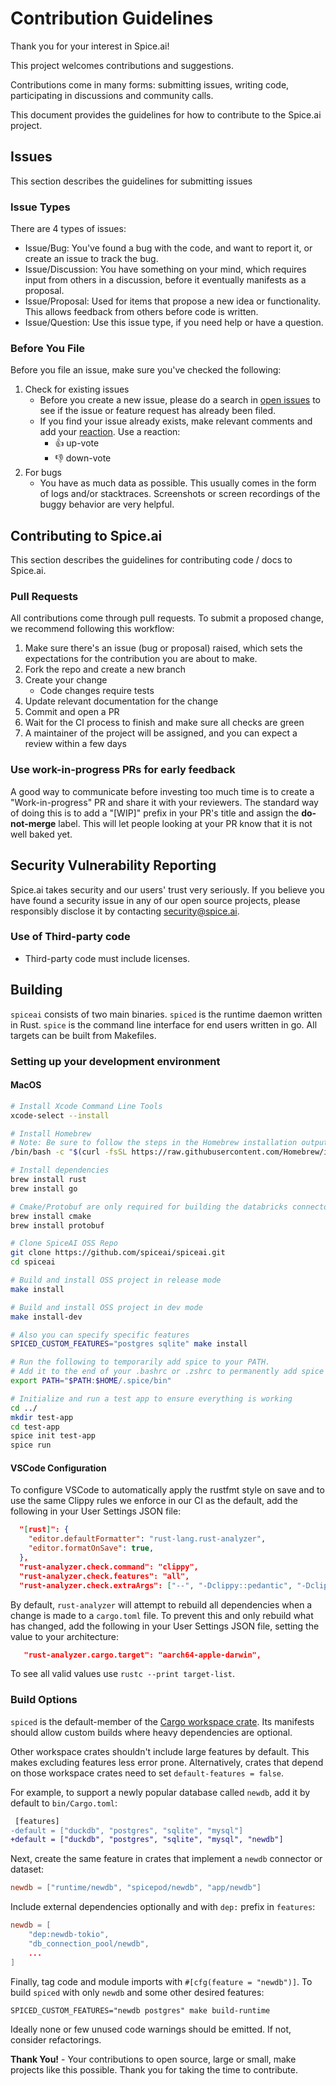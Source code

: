 # Contribution Guidelines

Thank you for your interest in Spice.ai!

This project welcomes contributions and suggestions.

Contributions come in many forms: submitting issues, writing code, participating in discussions and community calls.

This document provides the guidelines for how to contribute to the Spice.ai project.

## Issues

This section describes the guidelines for submitting issues

### Issue Types

There are 4 types of issues:

- Issue/Bug: You've found a bug with the code, and want to report it, or create an issue to track the bug.
- Issue/Discussion: You have something on your mind, which requires input from others in a discussion, before it eventually manifests as a proposal.
- Issue/Proposal: Used for items that propose a new idea or functionality. This allows feedback from others before code is written.
- Issue/Question: Use this issue type, if you need help or have a question.

### Before You File

Before you file an issue, make sure you've checked the following:

1. Check for existing issues
   - Before you create a new issue, please do a search in [open issues](https://github.com/spiceai/spiceai/issues) to see if the issue or feature request has already been filed.
   - If you find your issue already exists, make relevant comments and add your [reaction](https://github.com/blog/2119-add-reaction-to-pull-requests-issues-and-comments). Use a reaction:
     - 👍 up-vote
     - 👎 down-vote
1. For bugs
   - You have as much data as possible. This usually comes in the form of logs and/or stacktraces. Screenshots or screen recordings of the buggy behavior are very helpful.

## Contributing to Spice.ai

This section describes the guidelines for contributing code / docs to Spice.ai.

### Pull Requests

All contributions come through pull requests. To submit a proposed change, we recommend following this workflow:

1. Make sure there's an issue (bug or proposal) raised, which sets the expectations for the contribution you are about to make.
1. Fork the repo and create a new branch
1. Create your change
   - Code changes require tests
1. Update relevant documentation for the change
1. Commit and open a PR
1. Wait for the CI process to finish and make sure all checks are green
1. A maintainer of the project will be assigned, and you can expect a review within a few days

### Use work-in-progress PRs for early feedback

A good way to communicate before investing too much time is to create a "Work-in-progress" PR and share it with your reviewers. The standard way of doing this is to add a "[WIP]" prefix in your PR's title and assign the **do-not-merge** label. This will let people looking at your PR know that it is not well baked yet.

## Security Vulnerability Reporting

Spice.ai takes security and our users' trust very seriously. If you believe you have found a security issue in any of our open source projects, please responsibly disclose it by contacting security@spice.ai.

### Use of Third-party code

- Third-party code must include licenses.

## Building

`spiceai` consists of two main binaries. `spiced` is the runtime daemon written in Rust.
`spice` is the command line interface for end users written in go. All targets can
be built from Makefiles.

### Setting up your development environment

#### MacOS

```bash
# Install Xcode Command Line Tools
xcode-select --install

# Install Homebrew
# Note: Be sure to follow the steps in the Homebrew installation output to add Homebrew to your PATH.
/bin/bash -c "$(curl -fsSL https://raw.githubusercontent.com/Homebrew/install/HEAD/install.sh)"

# Install dependencies
brew install rust
brew install go

# Cmake/Protobuf are only required for building the databricks connector
brew install cmake
brew install protobuf

# Clone SpiceAI OSS Repo
git clone https://github.com/spiceai/spiceai.git
cd spiceai

# Build and install OSS project in release mode
make install

# Build and install OSS project in dev mode
make install-dev

# Also you can specify specific features
SPICED_CUSTOM_FEATURES="postgres sqlite" make install

# Run the following to temporarily add spice to your PATH.
# Add it to the end of your .bashrc or .zshrc to permanently add spice to your PATH.
export PATH="$PATH:$HOME/.spice/bin"

# Initialize and run a test app to ensure everything is working
cd ../
mkdir test-app
cd test-app
spice init test-app
spice run
```

#### VSCode Configuration

To configure VSCode to automatically apply the rustfmt style on save and to use the same Clippy rules we enforce in our CI as the default, add the following in your User Settings JSON file:

```json
  "[rust]": {
    "editor.defaultFormatter": "rust-lang.rust-analyzer",
    "editor.formatOnSave": true,
  },
  "rust-analyzer.check.command": "clippy",
  "rust-analyzer.check.features": "all",
  "rust-analyzer.check.extraArgs": ["--", "-Dclippy::pedantic", "-Dclippy::unwrap_used", "-Dclippy::clone_on_ref_ptr"]
```

By default, `rust-analyzer` will attempt to rebuild all dependencies when a change is made to a `cargo.toml` file. To prevent this and only rebuild what has changed, add the following in your User Settings JSON file, setting the value to your architecture:

```json
   "rust-analyzer.cargo.target": "aarch64-apple-darwin",
```

To see all valid values use `rustc --print target-list`.

### Build Options

`spiced` is the default-member of the [Cargo workspace crate](https://doc.rust-lang.org/cargo/reference/workspaces.html).
Its manifests should allow custom builds where heavy dependencies are optional.

Other workspace crates shouldn't include large features by default. This makes excluding features less error prone.
Alternatively, crates that depend on those workspace crates need to set `default-features = false`.

For example, to support a newly popular database called `newdb`, add it by default to `bin/Cargo.toml`:

```diff
 [features]
-default = ["duckdb", "postgres", "sqlite", "mysql"]
+default = ["duckdb", "postgres", "sqlite", "mysql", "newdb"]
```

Next, create the same feature in crates that implement a `newdb` connector or dataset:

```toml
newdb = ["runtime/newdb", "spicepod/newdb", "app/newdb"]
````

Include external dependencies optionally and with `dep:` prefix in `features`:

```toml
newdb = [
    "dep:newdb-tokio",
    "db_connection_pool/newdb",
    ...
]
```

Finally, tag code and module imports with `#[cfg(feature = "newdb")]`.
To build `spiced` with only `newdb` and some other desired features:

```
SPICED_CUSTOM_FEATURES="newdb postgres" make build-runtime
```

Ideally none or few unused code warnings should be emitted. If not, consider refactorings.


**Thank You!** - Your contributions to open source, large or small, make projects like this possible. Thank you for taking the time to contribute.
